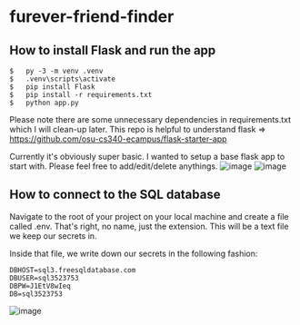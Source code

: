 # furever-friend-finder

## How to install Flask and run the app
```
$   py -3 -m venv .venv
$   .venv\scripts\activate
$   pip install Flask
$   pip install -r requirements.txt
$   python app.py
```
Please note there are some unnecessary dependencies in requirements.txt which I will clean-up later.
This repo is helpful to understand flask => https://github.com/osu-cs340-ecampus/flask-starter-app

Currently it's obviously super basic. I wanted to setup a base flask app to start with. Please feel free to add/edit/delete anythings.
![image](https://user-images.githubusercontent.com/71689421/194203921-fb4d7ad2-1880-48da-9d14-31162572fad9.png)
![image](https://user-images.githubusercontent.com/71689421/194203977-55b49fb0-2936-409d-9612-9de239116027.png)

## How to connect to the SQL database
Navigate to the root of your project on your local machine and create a file called .env. That's right, no name, just the extension. This will be a text file we keep our secrets in.

Inside that file, we write down our secrets in the following fashion:
```
DBHOST=sql3.freesqldatabase.com
DBUSER=sql3523753             
DBPW=J1EtV8wIeq
DB=sql3523753
```
![image](https://user-images.githubusercontent.com/71689421/194204003-af4b3135-2e3d-425c-9876-2bab7e2f1b76.png)
